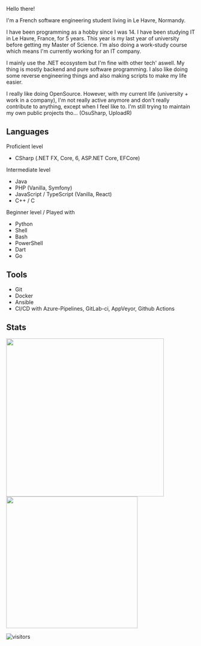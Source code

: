 Hello there!

I'm a French software engineering student living in Le Havre, Normandy.

I have been programming as a hobby since I was 14. I have been studying IT in Le Havre, France, for 5 years. This year is my last year of university before getting my Master of Science. I'm also doing a work-study course which means I'm currently working for an IT company. 

I mainly use the .NET ecosystem but I'm fine with other tech' aswell. My thing is mostly backend and pure software programming. I also like doing some reverse engineering things and also making scripts to make my life easier.

I really like doing OpenSource. However, with my current life (university + work in a company), I'm not really active anymore and don't really contribute to anything, except when I feel like to. I'm still trying to maintain my own public projects tho... (OsuSharp, UploadR)

## Languages

Proficient level
  - CSharp (.NET FX, Core, 6, ASP.NET Core, EFCore)

Intermediate level
  - Java
  - PHP (Vanilla, Symfony)
  - JavaScript / TypeScript (Vanilla, React)
  - C++ / C

Beginner level / Played with
  - Python
  - Shell
  - Bash
  - PowerShell
  - Dart
  - Go

## Tools
  - Git
  - Docker
  - Ansible
  - CI/CD with Azure-Pipelines, GitLab-ci, AppVeyor, Github Actions

## Stats

<img width="420" src="https://github-readme-stats.vercel.app/api?username=kiritsu&theme=radical&show_icons=true&hide_border=true&include_all_commits=true&custom_title=My%20Github%20Stats"/><img width="350" src="https://github-readme-stats.vercel.app/api/top-langs/?username=kiritsu&layout=compact&theme=radical&hide_border=true"/>

![visitors](https://visitor-badge.glitch.me/badge?page_id=kiritsu.kiritsu)
